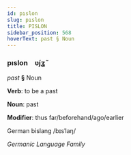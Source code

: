 ```yaml
---
id: pıslon
slug: pıslon
title: PISLON
sidebar_position: 568
hoverText: past § Noun
---
```


### pıslon&emsp;<span kind="abugida">ʋ́ȷʓ̃</span>

*past* **§** Noun

**Verb**: to be a past

**Noun**: past

**Modifier**: thus far/beforehand/ago/earlier

German bislang /bɪsˈlaŋ/

*Germanic Language Family*